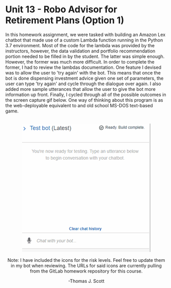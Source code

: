 # Unit 13 - Robo Advisor for Retirement Plans (Option 1)

In this homework assignment, we were tasked with building an Amazon Lex chatbot that made use of a custom Lambda function running in the Python 3.7 environment. Most of the code for the lambda was provided by the instructors, however, the data validation and portfolio recommendation portion needed to be filled in by the student. The latter was simple enough. However, the former was much more difficult. In order to complete the former, I had to review the lambdas documentation. One feature I devised was to allow the user to 'try again' with the bot. This means that once the bot is done dispensing investment advice given one set of parameters, the user can type 'try again' and cycle through the dialogue over again. I also added more sample utterances that allow the user to give the bot more information up front. Finally, I cycled through all of the possible outcomes in the screen capture gif below. One way of thinking about this program is as the web-deployable equivalent to and old school MS-DOS text-based game.

<br>
<center>
  <img src="https://github.com/ThomasJScott3/unit13-challenge/blob/main/Images/Roboadvisor_Test.gif" class="center"></img>

Note: I have included the icons for the risk levels. Feel free to update them in my bot when reviewing. The URLs for said icons are currently pulling from the GitLab homework repository for this course.

-Thomas J. Scott
